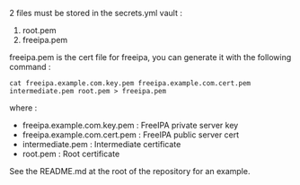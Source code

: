2 files must be stored in the secrets.yml vault :

1. root.pem
2. freeipa.pem

freeipa.pem is the cert file for freeipa, you can generate it with the following command :

```
cat freeipa.example.com.key.pem freeipa.example.com.cert.pem intermediate.pem root.pem > freeipa.pem
```

where :

* freeipa.example.com.key.pem : FreeIPA private server key
* freeipa.example.com.cert.pem : FreeIPA public server cert
* intermediate.pem : Intermediate certificate
* root.pem : Root certificate

See the README.md at the root of the repository for an example.
